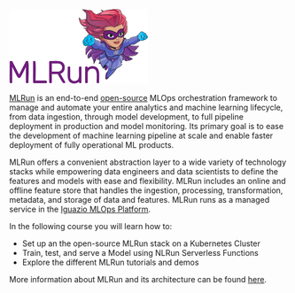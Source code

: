<img src="./../assets/logo.png" width="250x" alt="mlrun">

[MLRun](https://www.mlrun.org) is an end-to-end [open-source](https://github.com/mlrun/mlrun)
MLOps orchestration framework to manage and automate your entire analytics and machine learning lifecycle, from data ingestion, through
model development, to full pipeline deployment in production and model monitoring. Its primary goal is to ease the development of machine
learning pipeline at scale and enable faster deployment of fully operational ML products.

MLRun offers  a convenient abstraction layer to a wide variety of technology stacks while empowering data engineers
and data scientists to define the features and models with ease and flexibility. MLRun includes an online and offline 
feature store that handles the ingestion, processing, transformation, metadata, and storage of data and features.
MLRun runs as a managed service in the [Iguazio MLOps Platform](https://www.iguazio.com/). 

In the following course you will learn how to:

- Set up an the open-source MLRun stack on a Kubernetes Cluster
- Train, test, and serve a Model using NLRun Serverless Functions
- Explore the different MLRun tutorials and demos

More information about MLRun and its architecture can be found [here](https://docs.mlrun.org/en/latest).
